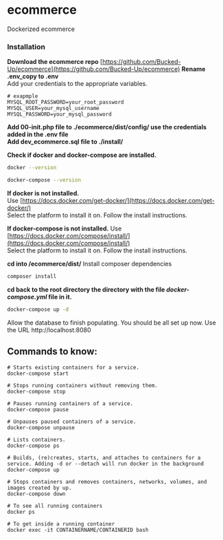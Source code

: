 # ecommerce
Dockerized ecommerce  

### Installation  
**Download the ecommerce repo** [https://github.com/Bucked-Up/ecommerce](https://github.com/Bucked-Up/ecommerce) 
**Rename .env_copy to .env**  
Add your credentials to the appropriate variables.
```.env
# exapmple
MYSQL_ROOT_PASSWORD=your_root_password
MYSQL_USER=your_mysql_username
MYSQL_PASSWORD=your_mysql_password
```  
**Add 00-init.php file to ./ecommerce/dist/config/ use the credentials added in the .env file**  
**Add dev_ecommerce.sql file to ./install/** 

**Check if docker and docker-compose are installed.**  
```bash
docker --version
```
```bash
docker-compose --version
```
 **If docker is not installed.**  
 Use [https://docs.docker.com/get-docker/](https://docs.docker.com/get-docker/)  
 Select the platform to install it on. Follow the install instructions.  
  
 **If docker-compose is not installed.**
 Use [https://docs.docker.com/compose/install/](https://docs.docker.com/compose/install/)   
 Select the platform to install it on. Follow the install instructions. 
 
 **cd into /ecommerce/dist/**
 Install composer dependencies 
```bash
composer install 
```
**cd back to the root directory the directory with the file _docker-compose.yml_ file in it.**  
```bash
docker-compose up -d
```
Allow the database to finish populating.
You should be all set up now. Use the URL http://localhost:8080

## Commands to know:
```
# Starts existing containers for a service.
docker-compose start

# Stops running containers without removing them.
docker-compose stop

# Pauses running containers of a service.
docker-compose pause

# Unpauses paused containers of a service.
docker-compose unpause

# Lists containers.
docker-compose ps

# Builds, (re)creates, starts, and attaches to containers for a service. Adding -d or --detach will run docker in the background
docker-compose up

# Stops containers and removes containers, networks, volumes, and images created by up.
docker-compose down

# To see all running containers
docker ps

# To get inside a running container
docker exec -it CONTAINERNAME/CONTAINERID bash
```